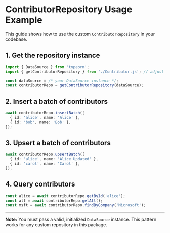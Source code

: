 # ContributorRepository Usage Example

This guide shows how to use the custom `ContributorRepository` in your codebase.

## 1. Get the repository instance

```typescript
import { DataSource } from 'typeorm';
import { getContributorRepository } from './Contributor.js'; // adjust path as needed

const dataSource = /* your DataSource instance */;
const contributorRepo = getContributorRepository(dataSource);
```

## 2. Insert a batch of contributors

```typescript
await contributorRepo.insertBatch([
  { id: 'alice', name: 'Alice' },
  { id: 'bob', name: 'Bob' },
]);
```

## 3. Upsert a batch of contributors

```typescript
await contributorRepo.upsertBatch([
  { id: 'alice', name: 'Alice Updated' },
  { id: 'carol', name: 'Carol' },
]);
```

## 4. Query contributors

```typescript
const alice = await contributorRepo.getById('alice');
const all = await contributorRepo.getAll();
const msft = await contributorRepo.findByCompany('Microsoft');
```

---

**Note:** You must pass a valid, initialized `DataSource` instance. This pattern works for any custom repository in this package.

